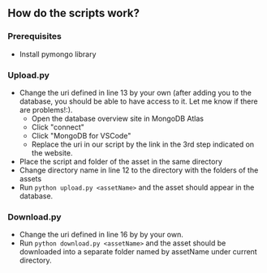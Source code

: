 ## How do the scripts work?
### Prerequisites
 - Install pymongo library
### Upload.py
 - Change the uri defined in line 13 by your own (after adding you to the database, you should be able to have access to it. Let me know if there are problems!:).
    - Open the database overview site in MongoDB Atlas
    - Click "connect"
    - Click "MongoDB for VSCode"
    - Replace the uri in our script by the link in the 3rd step indicated on the website.
 - Place the script and folder of the asset in the same directory
 - Change directory name in line 12 to the directory with the folders of the assets
 - Run `python upload.py <assetName>` and the asset should appear in the database.

 ### Download.py
- Change the uri defined in line 16 by by your own.
 - Run `python download.py <assetName>` and the asset should be downloaded into a separate folder named by assetName under current directory.